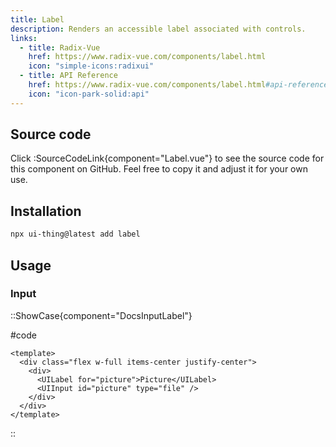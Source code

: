 ```yaml
---
title: Label
description: Renders an accessible label associated with controls.
links:
  - title: Radix-Vue
    href: https://www.radix-vue.com/components/label.html
    icon: "simple-icons:radixui"
  - title: API Reference
    href: https://www.radix-vue.com/components/label.html#api-reference
    icon: "icon-park-solid:api"
---
```


## Source code

Click :SourceCodeLink{component="Label.vue"} to see the source code for this component on GitHub. Feel free to copy it and adjust it for your own use.

## Installation

```bash
npx ui-thing@latest add label
```

## Usage

### Input

::ShowCase{component="DocsInputLabel"}

#code

```vue [DocsInputLabel.vue]
<template>
  <div class="flex w-full items-center justify-center">
    <div>
      <UILabel for="picture">Picture</UILabel>
      <UIInput id="picture" type="file" />
    </div>
  </div>
</template>
```

::
